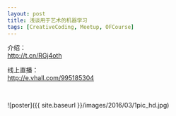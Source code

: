 ```yaml
---
layout: post
title: 浅谈用于艺术的机器学习
tags: [CreativeCoding, Meetup, OFCourse]
---
```


介绍：<br>
http://t.cn/RGj4oth

线上直播：<br>
http://e.vhall.com/995185304

<!--more-->

<br>

![poster]({{ site.baseurl }}/images/2016/03/1pic_hd.jpg)
